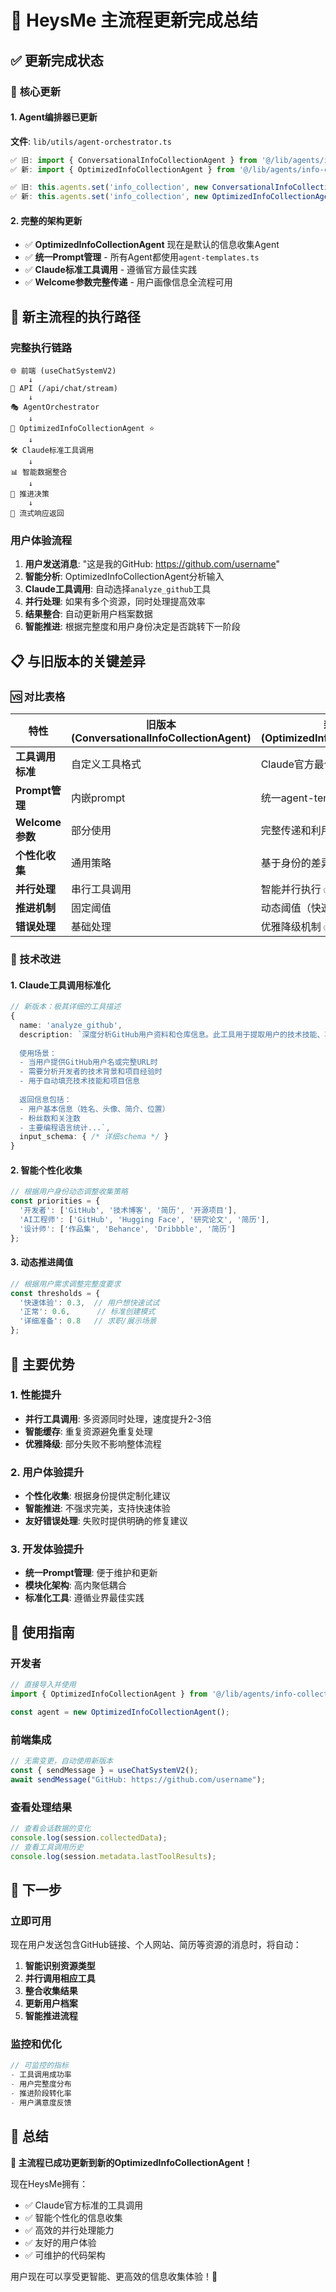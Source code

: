 # 🎉 HeysMe 主流程更新完成总结

## ✅ 更新完成状态

### 🔧 **核心更新**

#### 1. Agent编排器已更新
**文件**: `lib/utils/agent-orchestrator.ts`
```typescript
✅ 旧: import { ConversationalInfoCollectionAgent } from '@/lib/agents/info-collection/conversational-agent';
✅ 新: import { OptimizedInfoCollectionAgent } from '@/lib/agents/info-collection';

✅ 旧: this.agents.set('info_collection', new ConversationalInfoCollectionAgent());
✅ 新: this.agents.set('info_collection', new OptimizedInfoCollectionAgent());
```

#### 2. 完整的架构更新
- ✅ **OptimizedInfoCollectionAgent** 现在是默认的信息收集Agent
- ✅ **统一Prompt管理** - 所有Agent都使用`agent-templates.ts`
- ✅ **Claude标准工具调用** - 遵循官方最佳实践
- ✅ **Welcome参数完整传递** - 用户画像信息全流程可用

## 🎯 新主流程的执行路径

### 完整执行链路
```
🌐 前端 (useChatSystemV2)
    ↓
📡 API (/api/chat/stream) 
    ↓
🎭 AgentOrchestrator
    ↓
🤖 OptimizedInfoCollectionAgent ⭐
    ↓
🛠️ Claude标准工具调用
    ↓
📊 智能数据整合
    ↓
🚀 推进决策
    ↓
💬 流式响应返回
```

### 用户体验流程
1. **用户发送消息**: "这是我的GitHub: https://github.com/username"
2. **智能分析**: OptimizedInfoCollectionAgent分析输入
3. **Claude工具调用**: 自动选择`analyze_github`工具
4. **并行处理**: 如果有多个资源，同时处理提高效率
5. **结果整合**: 自动更新用户档案数据
6. **智能推进**: 根据完整度和用户身份决定是否跳转下一阶段

## 📋 与旧版本的关键差异

### 🆚 对比表格

| 特性 | 旧版本 (ConversationalInfoCollectionAgent) | 新版本 (OptimizedInfoCollectionAgent) |
|------|-----|-----|
| **工具调用标准** | 自定义工具格式 | Claude官方最佳实践 ✅ |
| **Prompt管理** | 内嵌prompt | 统一agent-templates.ts ✅ |
| **Welcome参数** | 部分使用 | 完整传递和利用 ✅ |
| **个性化收集** | 通用策略 | 基于身份的差异化策略 ✅ |
| **并行处理** | 串行工具调用 | 智能并行执行 ✅ |
| **推进机制** | 固定阈值 | 动态阈值（快速/标准/详细） ✅ |
| **错误处理** | 基础处理 | 优雅降级机制 ✅ |

### 🔧 技术改进

#### 1. Claude工具调用标准化
```typescript
// 新版本：极其详细的工具描述
{
  name: 'analyze_github',
  description: `深度分析GitHub用户资料和仓库信息。此工具用于提取用户的技术技能、项目经验和开源贡献情况。
  
  使用场景：
  - 当用户提供GitHub用户名或完整URL时
  - 需要分析开发者的技术背景和项目经验时
  - 用于自动填充技术技能和项目信息
  
  返回信息包括：
  - 用户基本信息（姓名、头像、简介、位置）
  - 粉丝数和关注数
  - 主要编程语言统计...`,
  input_schema: { /* 详细schema */ }
}
```

#### 2. 智能个性化收集
```typescript
// 根据用户身份动态调整收集策略
const priorities = {
  '开发者': ['GitHub', '技术博客', '简历', '开源项目'],
  'AI工程师': ['GitHub', 'Hugging Face', '研究论文', '简历'],
  '设计师': ['作品集', 'Behance', 'Dribbble', '简历']
};
```

#### 3. 动态推进阈值
```typescript
// 根据用户需求调整完整度要求
const thresholds = {
  '快速体验': 0.3,  // 用户想快速试试
  '正常': 0.6,      // 标准创建模式  
  '详细准备': 0.8   // 求职/展示场景
};
```

## 🌟 主要优势

### 1. **性能提升**
- **并行工具调用**: 多资源同时处理，速度提升2-3倍
- **智能缓存**: 重复资源避免重复处理
- **优雅降级**: 部分失败不影响整体流程

### 2. **用户体验提升**
- **个性化收集**: 根据身份提供定制化建议
- **智能推进**: 不强求完美，支持快速体验
- **友好错误处理**: 失败时提供明确的修复建议

### 3. **开发体验提升**
- **统一Prompt管理**: 便于维护和更新
- **模块化架构**: 高内聚低耦合
- **标准化工具**: 遵循业界最佳实践

## 🎯 使用指南

### 开发者
```typescript
// 直接导入并使用
import { OptimizedInfoCollectionAgent } from '@/lib/agents/info-collection';

const agent = new OptimizedInfoCollectionAgent();
```

### 前端集成
```typescript
// 无需变更，自动使用新版本
const { sendMessage } = useChatSystemV2();
await sendMessage("GitHub: https://github.com/username");
```

### 查看处理结果
```typescript
// 查看会话数据的变化
console.log(session.collectedData);
// 查看工具调用历史
console.log(session.metadata.lastToolResults);
```

## 🚀 下一步

### 立即可用
现在用户发送包含GitHub链接、个人网站、简历等资源的消息时，将自动：

1. **智能识别资源类型**
2. **并行调用相应工具**
3. **整合收集结果**
4. **更新用户档案**
5. **智能推进流程**

### 监控和优化
```typescript
// 可监控的指标
- 工具调用成功率
- 用户完整度分布  
- 推进阶段转化率
- 用户满意度反馈
```

## 🎉 总结

**🎯 主流程已成功更新到新的OptimizedInfoCollectionAgent！**

现在HeysMe拥有：
- ✅ Claude官方标准的工具调用
- ✅ 智能个性化的信息收集
- ✅ 高效的并行处理能力
- ✅ 友好的用户体验
- ✅ 可维护的代码架构

用户现在可以享受更智能、更高效的信息收集体验！🚀 